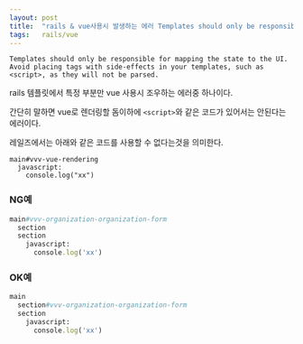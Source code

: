 ```yaml
---
layout: post
title:  "rails & vue사용시 발생하는 에러 Templates should only be responsible for mapping the state to the UI. Avoid placing tags with side-effects in your templates, such as <script>, as they will not be parsed."
tags:	rails/vue
---
```


```
Templates should only be responsible for mapping the state to the UI. Avoid placing tags with side-effects in your templates, such as <script>, as they will not be parsed.
```

rails 템플릿에서 특정 부분만 vue 사용시 조우하는 에러중 하나이다.


간단히 말하면 vue로 렌더링할 돔이하에 `<script>`와 같은 코드가 있어서는 안된다는 에러이다.

레일즈에서는 아래와 같은 코드를 사용할 수 없다는것을 의미한다.

```pug
main#vvv-vue-rendering
  javascript:
    console.log("xx")
```


### NG예

```ruby
main#vvv-organization-organization-form
  section
  section
    javascript:
      console.log('xx')
```

### OK예

```ruby
main
  section#vvv-organization-organization-form
  section
    javascript:
      console.log('xx')
```